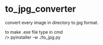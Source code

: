 # to_jpg_converter
convert every image in directory to jpg format.

to make .exe file type in cmd  
/> pyinstaller -w ./to_jpg.py
